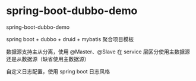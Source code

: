 # spring-boot-dubbo-demo
spring-boot-dubbo-demo

spring boot + dubbo + druid + mybatis 聚合项目模板

数据源支持主从分离，使用 @Master、@Slave 在 service 层区分使用主数据源还是从数据源（缺省使用主数据源）

自定义日志配置，使用 spring boot 日志风格
